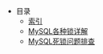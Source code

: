 - 目录
  - [索引](../数据库/MySQL索引)
  - [MySQL各种锁详解](../数据库/MySQL各种锁详解)
  - [MySQL死锁问题排查](../数据库/MySQL死锁问题排查)

